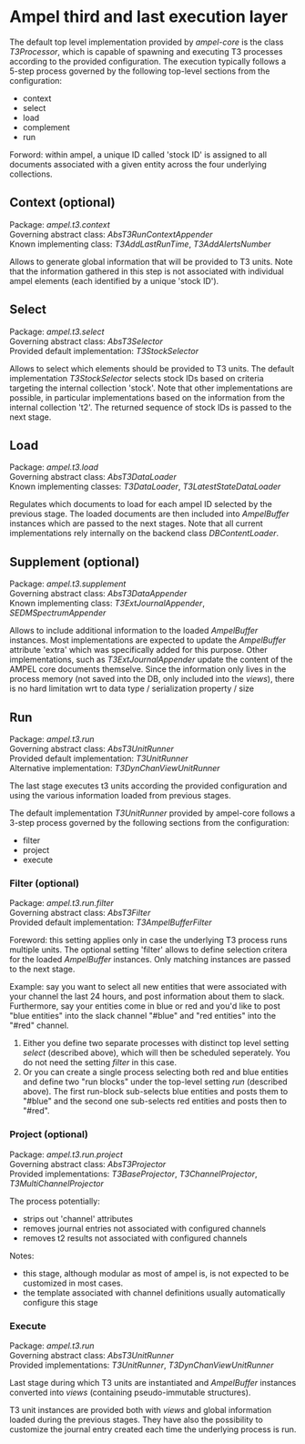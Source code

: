 # Ampel third and last execution layer

The default top level implementation provided by _ampel-core_
is the class _T3Processor_, which is capable of spawning and executing
T3 processes according to the provided configuration.
The execution typically follows a 5-step process governed by
the following top-level sections from the configuration:

- context
- select
- load
- complement
- run

Forword: within ampel, a unique ID called 'stock ID' is assigned to all documents
associated with a given entity across the four underlying collections.


## Context (optional)
Package: _ampel.t3.context_\
Governing abstract class: _AbsT3RunContextAppender_\
Known implementing class: _T3AddLastRunTime_, _T3AddAlertsNumber_

Allows to generate global information that will be provided to T3 units.
Note that the information gathered in this step is not associated
with individual ampel elements (each identified by a unique 'stock ID').


## Select

Package: _ampel.t3.select_\
Governing abstract class: _AbsT3Selector_\
Provided default implementation: _T3StockSelector_

Allows to select which elements should be provided to T3 units.
The default implementation _T3StockSelector_ selects stock IDs based on
criteria targeting the internal collection 'stock'.
Note that other implementations are possible, in particular implementations
based on the information from the internal collection 't2'.
The returned sequence of stock IDs is passed to the next stage.


## Load

Package: _ampel.t3.load_\
Governing abstract class: _AbsT3DataLoader_\
Known implementing classes: _T3DataLoader_, _T3LatestStateDataLoader_

Regulates which documents to load for each ampel ID selected by the previous stage.
The loaded documents are then included into _AmpelBuffer_ instances which are passed to the next stages.
Note that all current implementations rely internally on the backend class _DBContentLoader_.


## Supplement (optional)

Package: _ampel.t3.supplement_\
Governing abstract class: _AbsT3DataAppender_\
Known implementing class: _T3ExtJournalAppender_, _SEDMSpectrumAppender_

Allows to include additional information to the loaded _AmpelBuffer_ instances.
Most implementations are expected to update the _AmpelBuffer_ attribute 'extra'
which was specifically added for this purpose.
Other implementations, such as _T3ExtJournalAppender_ update the content
of the AMPEL core documents themselve.
Since the information only lives in the process memory
(not saved into the DB, only included into the _views_),
there is no hard limitation wrt to data type / serialization property / size


## Run

Package: _ampel.t3.run_\
Governing abstract class: _AbsT3UnitRunner_\
Provided default implementation: _T3UnitRunner_\
Alternative implementation: _T3DynChanViewUnitRunner_

The last stage executes t3 units according the provided configuration
and using the various information loaded from previous stages.

The default implementation _T3UnitRunner_ provided by ampel-core
follows a 3-step process governed by the following sections from the configuration:

- filter
- project
- execute

### Filter (optional)

Package: _ampel.t3.run.filter_\
Governing abstract class: _AbsT3Filter_\
Provided default implementation: _T3AmpelBufferFilter_

Foreword: this setting applies only in case the underlying T3 process runs multiple units.
The optional setting 'filter' allows to define selection critera for the loaded _AmpelBuffer_ instances.
Only matching instances are passed to the next stage.

Example: say you want to select all new entities that were associated with your channel the last 24 hours,
and post information about them to slack. Furthermore, say your entities come in blue or red and you'd like
to post "blue entities" into the slack channel "#blue" and "red entities" into the "#red" channel.
1) Either you define two separate processes with distinct top level setting _select_ (described above),
which will then be scheduled seperately. You do not need the setting _filter_ in this case.
2) Or you can create a single process selecting both red and blue entities and define two "run blocks"
under the top-level setting _run_ (described above). The first run-block sub-selects blue entities
and posts them to "#blue" and the second one sub-selects red entities and posts then to "#red".


### Project (optional)

Package: _ampel.t3.run.project_\
Governing abstract class: _AbsT3Projector_\
Provided implementations: _T3BaseProjector_, _T3ChannelProjector_, _T3MultiChannelProjector_

The process potentially:
- strips out 'channel' attributes
- removes journal entries not associated with configured channels
- removes t2 results not associated with configured channels

Notes:
- this stage, although modular as most of ampel is, is not expected to be customized in most cases.
- the template associated with channel definitions usually automatically configure this stage


### Execute

Package: _ampel.t3.run_\
Governing abstract class: _AbsT3UnitRunner_\
Provided implementations: _T3UnitRunner_, _T3DynChanViewUnitRunner_

Last stage during which T3 units are instantiated and _AmpelBuffer_ instances
converted into _views_ (containing pseudo-immutable structures).

T3 unit instances are provided both with _views_ and
global information loaded during the previous stages.
They have also the possibility to customize the journal entry
created each time the underlying process is run.
